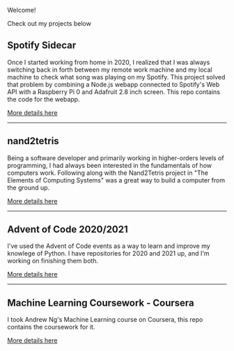 Welcome!

Check out my projects below

## Spotify Sidecar

Once I started working from home in 2020, I realized that I was always switching back in forth between my remote work machine and my local machine to check what song was playing on my Spotify. This project solved that problem by combining a Node.js webapp connected to Spotify's Web API with a Raspberry Pi 0 and Adafruit 2.8 inch screen. This repo contains the code for the webapp.

[More details here](./spotify-sidecar.html)

* * *

## nand2tetris

Being a software developer and primarily working in higher-orders levels of programming, I had always been interested in the fundamentals of how computers work. Following along with the Nand2Tetris project in "The Elements of Computing Systems" was a great way to build a computer from the ground up.

[More details here](./nand2tetris.html)

* * *

## Advent of Code 2020/2021

I've used the Advent of Code events as a way to learn and improve my knowlege of Python. I have repositories for 2020 and 2021 up, and I'm working on finishing them both.

[More details here](./aoc.html)

* * *

## Machine Learning Coursework - Coursera

I took Andrew Ng's Machine Learning course on Coursera, this repo contains the coursework for it.

[More details here](./machine-learning.html)